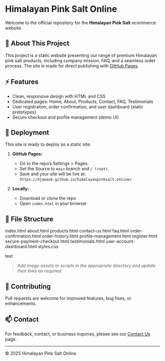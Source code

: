 # Himalayan Pink Salt Online

Welcome to the official repository for the **Himalayan Pink Salt** ecommerce website.

## 🌟 About This Project

This project is a static website presenting our range of premium Himalayan pink salt products, including company mission, FAQ, and a seamless order process. The site is made for direct publishing with [GitHub Pages](https://pages.github.com/).

## ⚡ Features

- Clean, responsive design with HTML and CSS
- Dedicated pages: Home, About, Products, Contact, FAQ, Testimonials
- User registration, order confirmation, and user dashboard (static prototypes)
- Secure checkout and profile management (demo UI)

## 🚀 Deployment

This site is ready to deploy as a static site:

1. **GitHub Pages:**
   - Go to the repo’s Settings > Pages.
   - Set the Source to `main` branch and `/ (root)`.
   - Save and your site will be live at:  
     `https://djamauk.github.io/himalayanpinksalt.online/`

2. **Locally:**
   - Download or clone the repo
   - Open `index.html` in your browser

## 📁 File Structure

index.html
about.html
products.html
contact-us.html
faq.html
order-confirmation.html
order-history.html
profile-management.html
register.html
secure-payment-checkout.html
testimonials.html
user-account-dashboard.html
styles.css

text

> *Add image assets or scripts in the appropriate directory and update their links as required.*

## 📣 Contributing

Pull requests are welcome for improved features, bug fixes, or enhancements.

## 📫 Contact

For feedback, contact, or business inquiries, please see our [Contact Us](contact-us.html) page.

---

© 2025 Himalayan Pink Salt Online
